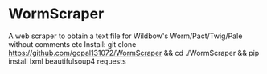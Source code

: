 # WormScraper
A web scraper to obtain a text file for Wildbow's Worm/Pact/Twig/Pale without comments etc
Install: git clone https://github.com/gopal131072/WormScraper && cd ./WormScraper && pip install lxml beautifulsoup4 requests
